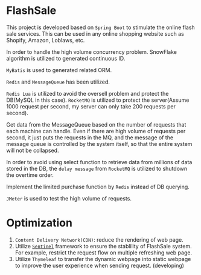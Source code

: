 # FlashSale
This project is developed based on `Spring Boot` to stimulate the online flash sale services. This can be used in any online shopping website such as Shopify, Amazon, Loblaws, etc.

In order to handle the high volume concurrency problem. SnowFlake algorithm is utilized to generated continuous ID.

`MyBatis` is used to generated related ORM.

`Redis` and `MessageQueue` has been utilized.

`Redis Lua` is utilized to avoid the oversell problem and protect the DB(MySQL in this case). `RocketMQ` is utilized to protect the server(Assume 1000 request per second, my server can only take 200 requests per second).

Get data from the MessageQueue based on the number of requests that each machine can handle. Even if there are high volume of requests per second, it just puts the requests in the MQ, and the message of the message queue is controlled by the system itself, so that the entire system will not be collapsed.

In order to avoid using select function to retrieve data from millions of data stored in the DB, the `delay message` from `RocketMQ` is utilized to shutdown the overtime order. 

Implement the limited purchase function by `Redis` instead of DB querying.

`JMeter` is used to test the high volume of requests.

# Optimization
1. `Content Delivery Network(CDN)`: reduce the rendering of web page.
2. Utilize [`Sentinel`](https://github.com/alibaba/Sentinel) framework to ensure the stablility of FlashSale system. For example, restrict the request flow on multiple refreshing web page.
3. Utilize `Thymeleaf` to transfer the dynamic webpage into static webpage to improve the user experience when sending request. (developing)
